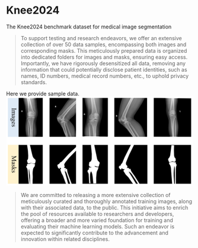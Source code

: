 # Knee2024
The Knee2024 benchmark dataset for medical image segmentation



> To support testing and research endeavors, we offer an extensive collection of over 50 data samples, encompassing both images and corresponding masks. This meticulously prepared data is organized into dedicated folders for images and masks, ensuring easy access. Importantly, we have rigorously desensitized all data, removing any information that could potentially disclose patient identities, such as names, ID numbers, medical record numbers, etc., to uphold privacy standards.

Here we provide sample data.
![Knee2024](./asset/fig1.png)

> We are committed to releasing a more extensive collection of meticulously curated and thoroughly annotated training images, along with their associated data, to the public. This initiative aims to enrich the pool of resources available to researchers and developers, offering a broader and more varied foundation for training and evaluating their machine learning models. Such an endeavor is expected to significantly contribute to the advancement and innovation within related disciplines.
